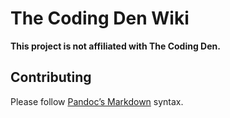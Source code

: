 The Coding Den Wiki
===================

**This project is not affiliated with The Coding Den.**

Contributing
------------

Please follow [Pandoc’s Markdown](https://pandoc.org/MANUAL.html#pandocs-markdown) syntax.
